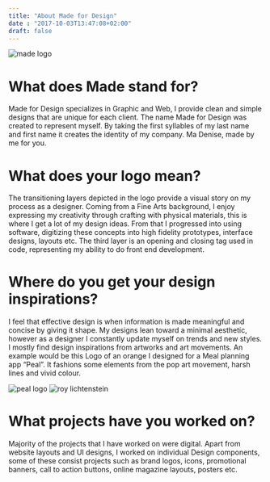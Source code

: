 ```yaml
---
title: "About Made for Design"
date : "2017-10-03T13:47:08+02:00"
draft: false
---
```


![made logo](/images/post1/made02.png)

# What does Made stand for?

Made for Design specializes in Graphic and Web, I provide clean and simple designs that are unique for each client. The name Made for Design was created to represent myself. By taking the first syllables of my last name and first name it creates the identity of my company. Ma Denise, made by me for you.

# What does your logo mean?

The transitioning layers depicted in the logo provide a visual story on my process as a designer. Coming from a Fine Arts background, I enjoy expressing my creativity through crafting with physical materials, this is where I get a lot of my design ideas. From that I progressed into using software, digitizing these concepts into high fidelity prototypes, interface designs, layouts etc. The third layer is an opening and closing tag used in code, representing my ability to do front end development.


# Where do you get your design inspirations?

I feel that effective design is when information is made meaningful and concise by giving it shape. My designs lean toward a minimal aesthetic, however as a designer I constantly update myself on trends and new styles. I mostly find design inspirations from artworks and art movements. An example would be this Logo of an orange I designed for a Meal planning app “Peal”. It fashions some elements from the pop art movement, harsh lines and vivid colour.

![peal logo](/images/post1/peallogo.png)
![roy lichtenstein](/images/post1/royL.jpg)


# What projects have you worked on?

Majority of the projects that I have worked on were digital. Apart from website layouts and UI designs, I worked on individual Design components, some of these consist projects such as brand logos, icons, promotional banners, call to action buttons, online magazine layouts, posters etc. 
